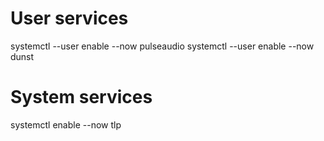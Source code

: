 # User services
systemctl --user enable --now pulseaudio
systemctl --user enable --now dunst

# System services
systemctl enable --now tlp
